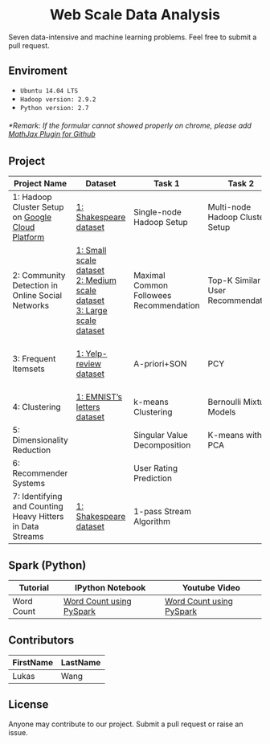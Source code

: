 <h1 align="center"> Web Scale Data Analysis</h1>

Seven data-intensive and machine learning problems. Feel free to submit a pull request.

## Enviroment
* `Ubuntu 14.04 LTS`
* `Hadoop version: 2.9.2`
* `Python version: 2.7`
###### *Remark: If the formular cannot showed properly on chrome, please add [MathJax Plugin for Github](https://chrome.google.com/webstore/detail/mathjax-plugin-for-github/ioemnmodlmafdkllaclgeombjnmnbima/related)
## Project
Project Name | Dataset | Task 1 | Task 2 | Task 3 | Task 4 
--- | --- | --- | --- | --- | --- 
1: Hadoop Cluster Setup on [Google Cloud Platform](https://cloud.google.com/) | [1: Shakespeare dataset](https://www.dropbox.com/s/8nlgr2ilum9elb7/shakespeare.zip?dl=0) | Single-node Hadoop Setup  | Multi-node Hadoop Cluster Setup | Python 2 and Java Job Comparasion
2: Community Detection in Online Social Networks | [1: Small scale dataset](https://www.dropbox.com/s/ns771cy27fpjthj/facebook_combined.txt.gz?dl=0)<br>[2: Medium scale dataset](https://www.dropbox.com/s/g1nthvj98iaikly/twitter_combined.txt.gz?dl=0)<br>[3: Large scale dataset](https://www.dropbox.com/s/cbf4r2at8dmd9ms/gplus_combined.txt.gz?dl=0) | Maximal Common Followees Recommendation | Top-K Similar User Recommendation | Common Followees for Similar Users | Composite Key and Secondary Sorting Optimization 
3: Frequent Itemsets | [1: Yelp-review dataset](http://mobitec.ie.cuhk.edu.hk/ierg4300Fall2020/homework/yelp_review.rar) | A-priori+SON | PCY | Minhash/ Locality-Sensitive Hashing (LSH)
4: Clustering | [1: EMNIST’s letters dataset](http://www.itl.nist.gov/iaui/vip/cs_links/EMNIST/gzip.zip) | k-means Clustering | Bernoulli Mixture Models
5: Dimensionality Reduction | | Singular Value Decomposition | K-means with PCA
6: Recommender Systems | | User Rating Prediction
7: Identifying and Counting Heavy Hitters in Data Streams | [1: Shakespeare dataset](https://www.dropbox.com/s/8nlgr2ilum9elb7/shakespeare.zip?dl=0) | 1-pass Stream Algorithm

## Spark (Python)
Tutorial | IPython Notebook | Youtube Video
--- | --- | ---
Word Count | [Word Count using PySpark](https://github.com/mGalarnyk/Python_Tutorials/blob/master/PySpark_Basics/PySpark_Part1_Word_Count_Removing_Punctuation_Pride_Prejudice.ipynb) | [Word Count using PySpark](https://www.youtube.com/watch?v=jg7Z8ctKpEs&t=1s)

## Contributors
FirstName | LastName
--- | --- 
Lukas  |  Wang

## License
Anyone may contribute to our project. Submit a pull request or raise an issue. 
